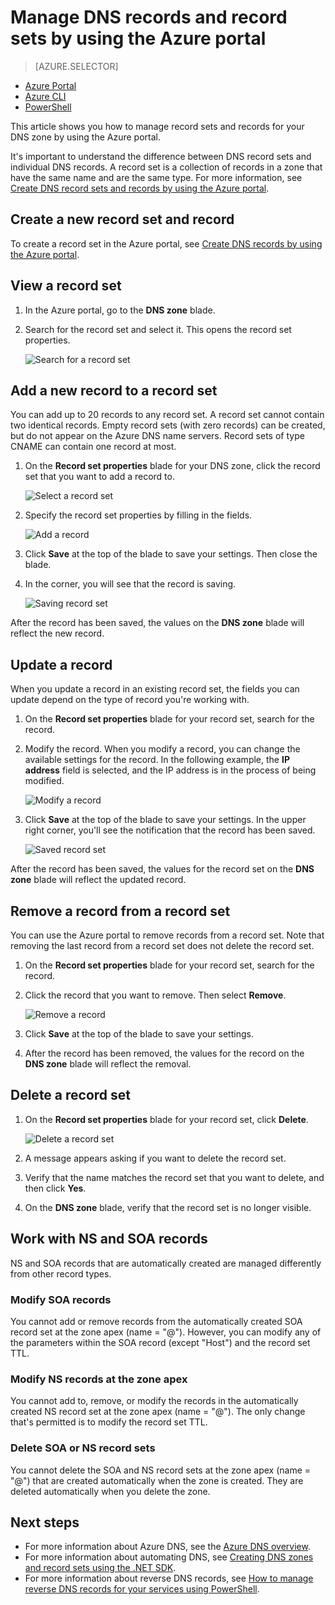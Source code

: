 <properties
   pageTitle="Manage DNS record sets and records using the Azure portal | Microsoft Azure"
   description="Managing DNS record sets and records when hosting your domain on Azure DNS."
   services="dns"
   documentationCenter="na"
   authors="cherylmc"
   manager="carmon"
   editor=""
   tags="azure-resource-manager"/>

<tags
   ms.service="dns"
   ms.devlang="na"
   ms.topic="article"
   ms.tgt_pltfrm="na"
   ms.workload="infrastructure-services"
   ms.date="08/16/2016"
   ms.author="cherylmc"/>

# Manage DNS records and record sets by using the Azure portal


> [AZURE.SELECTOR]
- [Azure Portal](dns-operations-recordsets-portal.md)
- [Azure CLI](dns-operations-recordsets-cli.md)
- [PowerShell](dns-operations-recordsets.md)


This article shows you how to manage record sets and records for your DNS zone by using the Azure portal.

It's important to understand the difference between DNS record sets and individual DNS records. A record set is a collection of records in a zone that have the same name and are the same type. For more information, see [Create DNS record sets and records by using the Azure portal](dns-getstarted-create-recordset-portal.md).

## Create a new record set and record

To create a record set in the Azure portal, see [Create DNS records by using the Azure portal](dns-getstarted-create-recordset-portal.md).


## View a record set

1. In the Azure portal, go to the **DNS zone** blade.

2. Search for the record set and select it. This opens the record set properties.

	![Search for a record set](./media/dns-operations-recordsets-portal/searchset500.png)


## Add a new record to a record set

You can add up to 20 records to any record set. A record set cannot contain two identical records. Empty record sets (with zero records) can be created, but do not appear on the Azure DNS name servers. Record sets of type CNAME can contain one record at most.


1. On the **Record set properties** blade for your DNS zone, click the record set that you want to add a record to.

	![Select a record set](./media/dns-operations-recordsets-portal/selectset500.png)

2. Specify the record set properties by filling in the fields.

	![Add a record](./media/dns-operations-recordsets-portal/addrecord500.png)

2. Click **Save** at the top of the blade to save your settings. Then close the blade.

3. In the corner, you will see that the record is saving.

	![Saving record set](./media/dns-operations-recordsets-portal/saving150.png)

After the record has been saved, the values on the **DNS zone** blade will reflect the new record.


## Update a record

When you update a record in an existing record set, the fields you can update depend on the type of record you're working with.

1. On the **Record set properties** blade for your record set, search for the record.

2. Modify the record. When you modify a record, you can change the available settings for the record. In the following example, the **IP address** field is selected, and the IP address is in the process of being modified.

	![Modify a record](./media/dns-operations-recordsets-portal/modifyrecord500.png)

3. Click **Save** at the top of the blade to save your settings. In the upper right corner, you'll see the notification that the record has been saved.

	![Saved record set](./media/dns-operations-recordsets-portal/saved150.png)


After the record has been saved, the values for the record set on the **DNS zone** blade will reflect the updated record.


## Remove a record from a record set

You can use the Azure portal to remove records from a record set. Note that removing the last record from a record set does not delete the record set.

1. On the **Record set properties** blade for your record set, search for the record.

2. Click the record that you want to remove. Then select **Remove**.

	![Remove a record](./media/dns-operations-recordsets-portal/removerecord500.png)

3. Click **Save** at the top of the blade to save your settings.

3. After the record has been removed, the values for the record on the **DNS zone** blade will reflect the removal.


## <a name="delete"></a>Delete a record set

1. On the **Record set properties** blade for your record set, click **Delete**.

	![Delete a record set](./media/dns-operations-recordsets-portal/deleterecordset500.png)

2. A message appears asking if you want to delete the record set.

3. Verify that the name matches the record set that you want to delete, and then click **Yes**.

4. On the **DNS zone** blade, verify that the record set is no longer visible.


## Work with NS and SOA records

NS and SOA records that are automatically created are managed differently from other record types.

### Modify SOA records

You cannot add or remove records from the automatically created SOA record set at the zone apex (name = "@"). However, you can modify any of the parameters within the SOA record (except "Host") and the record set TTL.

### Modify NS records at the zone apex

You cannot add to, remove, or modify the records in the automatically created NS record set at the zone apex (name = "@"). The only change that's permitted is to modify the record set TTL.

### Delete SOA or NS record sets

You cannot delete the SOA and NS record sets at the zone apex (name = "@") that are created automatically when the zone is created. They are deleted automatically when you delete the zone.

## Next steps

-   For more information about Azure DNS, see the [Azure DNS overview](dns-overview.md).
-   For more information about automating DNS, see [Creating DNS zones and record sets using the .NET SDK](dns-sdk.md).
-   For more information about reverse DNS records, see [How to manage reverse DNS records for your services using PowerShell](dns-reverse-dns-record-operations-ps.md).
